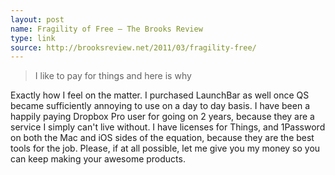 ```yaml
---
layout: post
name: Fragility of Free — The Brooks Review
type: link
source: http://brooksreview.net/2011/03/fragility-free/
---
```


>I like to pay for things and here is why

Exactly how I feel on the matter. I purchased LaunchBar as well once QS became sufficiently annoying to use on a day to day basis. I have been a happily paying Dropbox Pro user for going on 2 years, because they are a service I simply can't live without. I have licenses for Things, and 1Password on both the Mac and iOS sides of the equation, because they are the best tools for the job. Please, if at all possible, let me give you my money so you can keep making your awesome products.